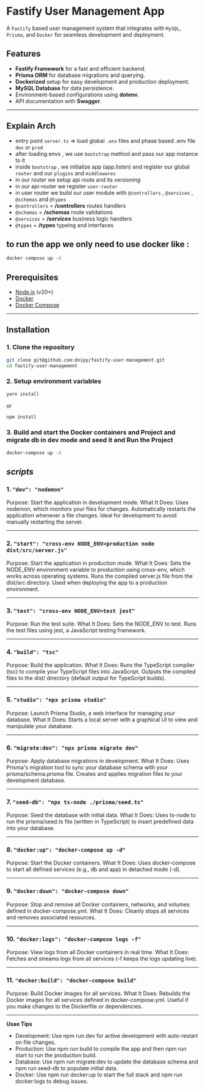 # Fastify User Management App

A `Fastify` based user management system that integrates with `MySQL`, `Prisma`, and `Docker` for seamless development and deployment.

## Features
- **Fastify Framework** for a fast and efficient backend.
- **Prisma ORM** for database migrations and querying.
- **Dockerized** setup for easy development and production deployment.
- **MySQL Database** for data persistence.
- Environment-based configurations using **dotenv**.
- API documentation with **Swagger**.

---



## Explain Arch 
- entry point `server.ts` => load global `.env` files and phase based .env file `dev` or `prod`
- after loading envs , we use `bootstrap` method and pass our app instance to it
- inside `bootstrap` , we initialize app (app.listen) and register our global `router` and our `plugins` and `middlewares`
- in our router we setup api route and its *versioning*
- in our api-router we register `user-router`
- in user router we build our user module with `@controllers` , `@services` , `@schemas` and `@types`
- `@controllers` =  **/controllers**  routes handlers 
- `@schemas` =  **/schemas**  route validations 
- `@services` =  **/services**  business logic handlers
- `@types` =  **/types**  typeing and interfaces

## to run the app we only need to use docker like :
``` bash
docker compose up -d
```




## Prerequisites
- [Node.js](https://nodejs.org/) (v20+)
- [Docker](https://www.docker.com/)
- [Docker Compose](https://docs.docker.com/compose/)

---

## Installation

### 1. Clone the repository
```bash
git clone git@github.com:dnipy/fastify-user-management.git
cd fastify-user-management
```
### 2. Setup environment variables
```bash
yarn install
```
or
```bash
npm install
```
### 3. Build and start the Docker containers and Project and migrate db in dev mode and seed it and Run the Project
```bash
docker-compose up -d
```


## ***scripts***


### 1. ``` "dev": "nodemon" ```
Purpose: Start the application in development mode.
What It Does:
Uses nodemon, which monitors your files for changes.
Automatically restarts the application whenever a file changes.
Ideal for development to avoid manually restarting the server.

---

### 2. ```"start": "cross-env NODE_ENV=production node dist/src/server.js"```
Purpose: Start the application in production mode.
What It Does:
Sets the NODE_ENV environment variable to production using cross-env, which works across operating systems.
Runs the compiled server.js file from the dist/src directory.
Used when deploying the app to a production environment.

---

### 3. ```"test": "cross-env NODE_ENV=test jest"```
Purpose: Run the test suite.
What It Does:
Sets the NODE_ENV to test.
Runs the test files using jest, a JavaScript testing framework.

---

### 4. ```"build": "tsc"```
Purpose: Build the application.
What It Does:
Runs the TypeScript compiler (tsc) to compile your TypeScript files into JavaScript.
Outputs the compiled files to the dist/ directory (default output for TypeScript builds).

---

### 5. ```"studio": "npx prisma studio"```
Purpose: Launch Prisma Studio, a web interface for managing your database.
What It Does:
Starts a local server with a graphical UI to view and manipulate your database.

---

### 6. ```"migrate:dev": "npx prisma migrate dev"```
Purpose: Apply database migrations in development.
What It Does:
Uses Prisma's migration tool to sync your database schema with your prisma/schema.prisma file.
Creates and applies migration files to your development database.

---

### 7. ```"seed-db": "npx ts-node ./prisma/seed.ts"```
Purpose: Seed the database with initial data.
What It Does:
Uses ts-node to run the prisma/seed.ts file (written in TypeScript) to insert predefined data into your database.

---

### 8. ```"docker:up": "docker-compose up -d"```
Purpose: Start the Docker containers.
What It Does:
Uses docker-compose to start all defined services (e.g., db and app) in detached mode (-d).

---

### 9. ```"docker:down": "docker-compose down"```
Purpose: Stop and remove all Docker containers, networks, and volumes defined in docker-compose.yml.
What It Does:
Cleanly stops all services and removes associated resources.

---

### 10. ```"docker:logs": "docker-compose logs -f"```
Purpose: View logs from all Docker containers in real time.
What It Does:
Fetches and streams logs from all services (-f keeps the logs updating live).

---

### 11. ```"docker:build": "docker-compose build"```
Purpose: Build Docker images for all services.
What It Does:
Rebuilds the Docker images for all services defined in docker-compose.yml.
Useful if you make changes to the Dockerfile or dependencies.

---

**Usae Tips**

- Development: Use npm run dev for active development with auto-restart on file changes.
- Production: Use npm run build to compile the app and then npm run start to run the production build.
- Database: Use npm run migrate:dev to update the database schema and npm run seed-db to populate initial data.
- Docker: Use npm run docker:up to start the full stack and npm run docker:logs to debug issues.
